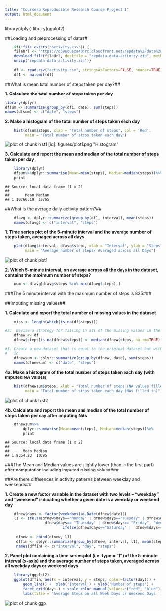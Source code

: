 ```yaml
---
title: "Coursera Reproducible Research Course Project 1"
output: html_document
---
```


library(dplyr)
library(ggplot2)



##Loading and preprocessing of data##

```r
    if(!file.exists("activity.csv")) {
    fileUrl <- "https://d396qusza40orc.cloudfront.net/repdata%2Fdata%2Factivity.zip?accessType                =DOWNLOAD"
    download.file(fileUrl, destfile = "repdata-data-activity.zip", method = "curl")
    unzip("repdata-data-activity.zip")}
    
    df <- read.csv("activity.csv", stringsAsFactors=FALSE, header=TRUE)
    df1 <- na.omit(df)
```
    
    
##What is mean total number of steps taken per day?##

**1. Calculate the total number of steps taken per day**

```r
library(dplyr)
dfsum <- summarize(group_by(df1, date), sum(steps))
names(dfsum) <- c("date", "steps")
```


**2. Make a histogram of the total number of steps taken each day**

```r
    hist(dfsum$steps, xlab = "Total number of steps", col = 'Red',   
         main = "Total number of steps taken each day")
```

![plot of chunk hist1](Figs/hist1-1.png) 
[id]: figures/plot1.png "Histogram" 


**3. Calculate and report the mean and median of the total number of steps taken per day**

```r
    library(dplyr)
    dfsum%>%dplyr::summarise(Mean=mean(steps), Median=median(steps))%>%
    print
```

```
## Source: local data frame [1 x 2]
## 
##       Mean Median
## 1 10766.19  10765
```

##What is the average daily activity pattern?##

```r
    dfavg <- dplyr::summarize(group_by(df1, interval), mean(steps))
    names(dfavg) <- c("interval", "steps")
```

**1. Time series plot of the 5-minute interval and the average number of steps taken, 
   averaged across all days**

```r
    plot(dfavg$interval, dfavg$steps, xlab = "Interval", ylab = "Steps", type = "l",
         main = "Average number of Steps/ Averaged across all Days")
```

![plot of chunk plot1](Figs/plot1-1.png) 

**2. Which 5-minute interval, on average across all the days in the dataset, contains the maximum number of steps?**

```r
    num <- dfavg[dfavg$steps %in% max(dfavg$steps),]
```
###The 5 minute interval with the maximum number of steps is 835###         


##Imputing missing values##

**1. Calculate and report the total number of missing values in the dataset**


```r
    miss <- length(which(is.na(df$steps)))

#2.  Devise a strategy for filling in all of the missing values in the dataset. 
    dfnew <- df
    dfnew$steps[is.na(dfnew$steps)] <- median(dfnew$steps, na.rm=TRUE)

#3. Create a new dataset that is equal to the original dataset but with the missing data filled 
#   in
    dfnewsum <- dplyr::summarize(group_by(dfnew, date), sum(steps))
    names(dfnewsum) <- c("date", "steps")
```


**4a. Make a histogram of the total number of steps taken each day (with imputed NA values)**

```r
    hist(dfnewsum$steps, xlab = "Total number of steps (NA values filled in)", col = 'Blue',   
         main = "Total number of steps taken each day (NAs filled in)")
```

![plot of chunk hist2](Figs/hist2-1.png) 


**4b. Calculate and report the mean and median of the total number of steps taken per day after imputing NAs**

```r
    dfnewsum%>%
        dplyr::summarise(Mean=mean(steps), Median=median(steps))%>%
        print
```

```
## Source: local data frame [1 x 2]
## 
##      Mean Median
## 1 9354.23  10395
```
###The Mean and Median values are slightly lower (than in the first part) after computation including imputed missing values###

##Are there differences in activity patterns between weekday and weekends##  

**1. Create a new factor variable in the dataset with two levels – 
“weekday” and “weekend” indicating whether a given date is a weekday or weekend day**


```r
    dfnew$days <- factor(weekdays(as.Date(dfnew$date)))
    l1 <- ifelse(dfnew$days=="Monday" | dfnew$days=="Tuesday" | dfnew$days=="Wednesday" |
                  dfnew$days== "Thursday" | dfnew$days== "Friday", "Weekday", 
                          ifelse(dfnew$days=="Saturday" |  dfnew$days=="Sunday", "Weekend", "End"))
                                    
     dfnew <- cbind(dfnew, l1)                               
     dffin <- dplyr::summarize(group_by(dfnew, interval, l1), mean(steps))
     names(dffin) <- c("interval", "day", "steps")     
```
**2. Panel plot containing a time series plot (i.e. type = "l") of the 5-minute interval (x-axis) and the average number of steps taken, averaged across all weekday days or weekend days**

```r
    library(ggplot2)
    ggplot(dffin, aes(x = interval, y = steps, color=factor(day))) +
        geom_line() +  xlab('Interval') + ylab('Number of steps') +
        facet_grid(day~.) + scale_color_manual(values=c("red", "blue")) +
        labs(title = 'Average Steps on all Week Days or Weekend Days ')
```

![plot of chunk ggp](Figs/ggp-1.png) 

